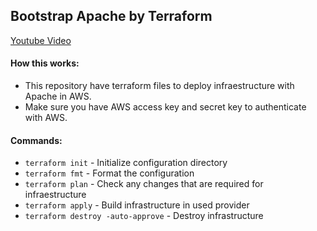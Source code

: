 ## Bootstrap Apache by Terraform

[Youtube Video](https://youtu.be/rvR4nYXAp_0)

#### How this works:

  - This repository have terraform files to deploy infraestructure with Apache in AWS.
  - Make sure you have AWS access key and secret key to authenticate with AWS.

#### Commands:

  - `terraform init` - Initialize configuration directory
  - `terraform fmt` - Format the configuration
  - `terraform plan` - Check any changes that are required for infraestructure
  - `terraform apply` - Build infrastructure in used provider
  - `terraform destroy -auto-approve` - Destroy infrastructure
